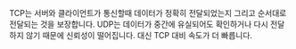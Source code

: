 TCP는 서버와 클라이언트가 통신할때 데이터가 정확히 전달되었는지 그리고 순서대로 전달되는 것을 보장합니다. UDP는 데이터가 중간에 유실되어도 확인하거나 다시 전달하지 않기 때문에 신뢰성이 떨어집니다. 대신 TCP 대비 속도가 더 빠릅니다.
